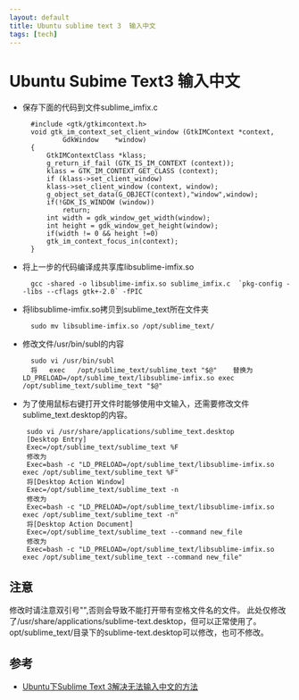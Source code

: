 ```yaml
---
layout: default  
title: Ubuntu sublime text 3  输入中文  
tags: [tech]   
---
```


Ubuntu Subime Text3 输入中文
==============

+ 保存下面的代码到文件sublime_imfix.c

        #include <gtk/gtkimcontext.h>
        void gtk_im_context_set_client_window (GtkIMContext *context,
                GdkWindow    *window)
        {
            GtkIMContextClass *klass;
            g_return_if_fail (GTK_IS_IM_CONTEXT (context));
            klass = GTK_IM_CONTEXT_GET_CLASS (context);
            if (klass->set_client_window)
            klass->set_client_window (context, window);
            g_object_set_data(G_OBJECT(context),"window",window);
            if(!GDK_IS_WINDOW (window))
                return;
            int width = gdk_window_get_width(window);
            int height = gdk_window_get_height(window);
            if(width != 0 && height !=0)
            gtk_im_context_focus_in(context);
        }
+ 将上一步的代码编译成共享库libsublime-imfix.so
    
        gcc -shared -o libsublime-imfix.so sublime_imfix.c  `pkg-config --libs --cflags gtk+-2.0` -fPIC 

+ 将libsublime-imfix.so拷贝到sublime_text所在文件夹
    
        sudo mv libsublime-imfix.so /opt/sublime_text/

+ 修改文件/usr/bin/subl的内容
    
        sudo vi /usr/bin/subl
        将   exec   /opt/sublime_text/sublime_text "$@"    替换为LD_PRELOAD=/opt/sublime_text/libsublime-imfix.so exec /opt/sublime_text/sublime_text "$@"

+  为了使用鼠标右键打开文件时能够使用中文输入，还需要修改文件sublime_text.desktop的内容。
    
        sudo vi /usr/share/applications/sublime_text.desktop
        [Desktop Entry]
        Exec=/opt/sublime_text/sublime_text %F
        修改为
        Exec=bash -c "LD_PRELOAD=/opt/sublime_text/libsublime-imfix.so exec /opt/sublime_text/sublime_text %F"
        将[Desktop Action Window]
        Exec=/opt/sublime_text/sublime_text -n
        修改为
        Exec=bash -c "LD_PRELOAD=/opt/sublime_text/libsublime-imfix.so exec /opt/sublime_text/sublime_text -n"
        将[Desktop Action Document]
        Exec=/opt/sublime_text/sublime_text --command new_file
        修改为
        Exec=bash -c "LD_PRELOAD=/opt/sublime_text/libsublime-imfix.so exec /opt/sublime_text/sublime_text --command new_file"

注意
--------------
修改时请注意双引号"",否则会导致不能打开带有空格文件名的文件。
此处仅修改了/usr/share/applications/sublime-text.desktop，但可以正常使用了。
opt/sublime_text/目录下的sublime-text.desktop可以修改，也可不修改。

参考
---------
+ [Ubuntu下Sublime Text 3解决无法输入中文的方法](http://jingyan.baidu.com/article/f3ad7d0ff8731609c3345b3b.html)      

